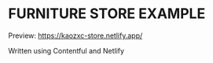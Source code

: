 # FURNITURE STORE EXAMPLE

Preview: https://kaozxc-store.netlify.app/

Written using Contentful and Netlify
